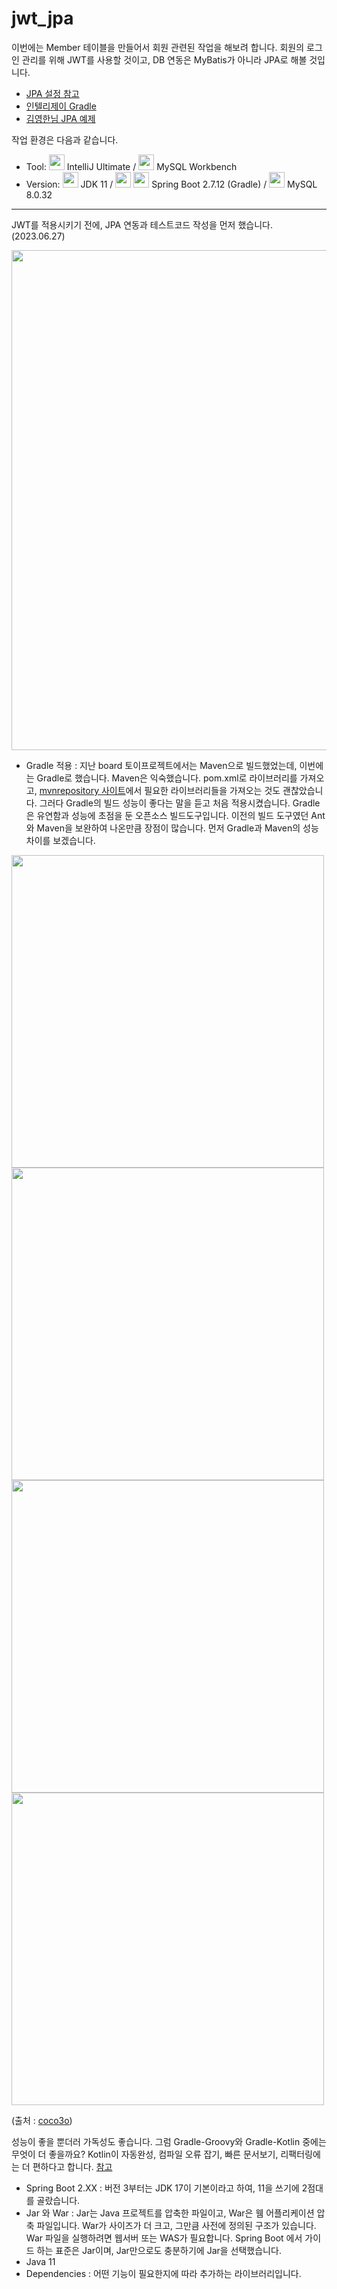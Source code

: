 # jwt_jpa

이번에는 Member 테이블을 만들어서 회원 관련된 작업을 해보려 합니다. 회원의 로그인 관리를 위해 JWT를 사용할 것이고, DB 연동은 MyBatis가 아니라 JPA로 해볼 것입니다.
- [JPA 설정 참고](https://dev-coco.tistory.com/85)
- [인텔리제이 Gradle](https://www.jetbrains.com/help/idea/gradle.html)
- [김영한님 JPA 예제](https://github.com/holyeye/jpabook)

작업 환경은 다음과 같습니다.
- Tool: <img src="https://github.com/thdqudgnsToy/jwt_jpa/assets/92148521/d57a8f5c-e70f-4c61-b5e4-afd47501864e" width="25px" height="25px"> IntelliJ Ultimate / <img src="https://github.com/thdqudgnsToy/jwt_jpa/assets/92148521/1b1d14d1-25fa-453f-95f4-4be7c6e2b1fd" width="25px" height="25px"> MySQL Workbench
- Version: <img src="https://github.com/thdqudgnsToy/jwt_jpa/assets/92148521/09ce7b6b-bdac-4046-984c-02caf8a1547c" width="25px" height="25px"> JDK 11 / <img src="https://github.com/thdqudgnsToy/jwt_jpa/assets/92148521/e8234082-8874-4def-8741-e72ab4316258" width="25px" height="25px"> <img src="https://github.com/thdqudgnsToy/jwt_jpa/assets/92148521/7e040771-cb4e-41c4-b1fe-90efa4719c8c" width="25px" height="25px"> Spring Boot 2.7.12 (Gradle) / <img src="https://github.com/thdqudgnsToy/jwt_jpa/assets/92148521/a9f29ed4-4ee9-4a6e-b2ea-46d90cab6b49" width="25px" height="25px"> MySQL 8.0.32

---

JWT를 적용시키기 전에, JPA 연동과 테스트코드 작성을 먼저 했습니다. (2023.06.27)

<img src="https://github.com/thdqudgnsToy/jwt_jpa/assets/92148521/36ad53f5-f2a7-44c7-8072-6d9e67b5b3db" width="800px">

- Gradle 적용 : 지난 board 토이프로젝트에서는 Maven으로 빌드했었는데, 이번에는 Gradle로 했습니다. Maven은 익숙했습니다. pom.xml로 라이브러리를 가져오고, [mvnrepository 사이트](https://mvnrepository.com/)에서 필요한 라이브러리들을 가져오는 것도 괜찮았습니다. 그러다 Gradle의 빌드 성능이 좋다는 말을 듣고 처음 적용시켰습니다. Gradle은 유연함과 성능에 초점을 둔 오픈소스 빌드도구입니다. 이전의 빌드 도구였던 Ant와 Maven을 보완하여 나온만큼 장점이 많습니다. 먼저 Gradle과 Maven의 성능 차이를 보겠습니다.
<img src="https://github.com/thdqudgnsToy/jwt_jpa/assets/92148521/85466ed8-6dd4-4cff-a98c-867a8f7b8d8b" width="500px">
<img src="https://github.com/thdqudgnsToy/jwt_jpa/assets/92148521/98b7f728-7d04-413a-9f53-7854a2fed183" width="500px">
<img src="https://github.com/thdqudgnsToy/jwt_jpa/assets/92148521/76d5765a-4566-49ed-a1d3-5ffcf88d1b84" width="500px">
<img src="https://github.com/thdqudgnsToy/jwt_jpa/assets/92148521/640da5f1-3940-40b4-a6f0-c27134daf51c" width="500px">

(출처 : [coco3o](https://dev-coco.tistory.com/65))

성능이 좋을 뿐더러 가독성도 좋습니다.
그럼 Gradle-Groovy와 Gradle-Kotlin 중에는 무엇이 더 좋을까요? Kotlin이 자동완성, 컴파일 오류 잡기, 빠른 문서보기, 리팩터링에는 더 편하다고 합니다. [참고](https://techblog.woowahan.com/2625/)

- Spring Boot 2.XX : 버전 3부터는 JDK 17이 기본이라고 하여, 11을 쓰기에 2점대를 골랐습니다.
- Jar 와 War : Jar는 Java 프로젝트를 압축한 파일이고, War은 웸 어플리케이션 압축 파일입니다. War가 사이즈가 더 크고, 그만큼 사전에 정의된 구조가 있습니다. War 파일을 실행하려면 웹서버 또는 WAS가 필요합니다. Spring Boot 에서 가이드 하는 표준은 Jar이며, Jar만으로도 충분하기에 Jar을 선택했습니다.
- Java 11
- Dependencies : 어떤 기능이 필요한지에 따라 추가하는 라이브러리입니다.

